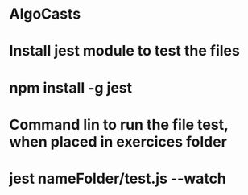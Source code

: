 # AlgoCasts

# Install jest module to test the files
# npm install -g jest

# Command lin to run the file test, when placed in exercices folder
# jest nameFolder/test.js --watch
